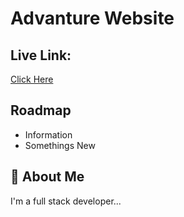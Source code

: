 
# Advanture Website




## Live Link: 
 [Click Here]()


## Roadmap

- Information
- Somethings New


## 🚀 About Me
I'm a full stack developer...

